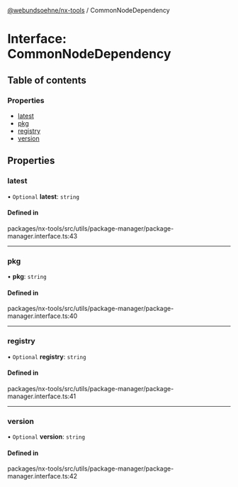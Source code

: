 [@webundsoehne/nx-tools](../README.md) / CommonNodeDependency

# Interface: CommonNodeDependency

## Table of contents

### Properties

- [latest](CommonNodeDependency.md#latest)
- [pkg](CommonNodeDependency.md#pkg)
- [registry](CommonNodeDependency.md#registry)
- [version](CommonNodeDependency.md#version)

## Properties

### latest

• `Optional` **latest**: `string`

#### Defined in

packages/nx-tools/src/utils/package-manager/package-manager.interface.ts:43

___

### pkg

• **pkg**: `string`

#### Defined in

packages/nx-tools/src/utils/package-manager/package-manager.interface.ts:40

___

### registry

• `Optional` **registry**: `string`

#### Defined in

packages/nx-tools/src/utils/package-manager/package-manager.interface.ts:41

___

### version

• `Optional` **version**: `string`

#### Defined in

packages/nx-tools/src/utils/package-manager/package-manager.interface.ts:42
